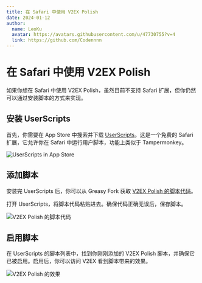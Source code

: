 ```yaml
---
title: 在 Safari 中使用 V2EX Polish
date: 2024-01-12
author:
  name: LeoKu
  avatar: https://avatars.githubusercontent.com/u/47730755?v=4
  link: https://github.com/Codennnn
---
```


# 在 Safari 中使用 V2EX Polish

如果你想在 Safari 中使用 V2EX Polish，虽然目前不支持 Safari 扩展，但你仍然可以通过安装脚本的方式来实现。

## 安装 UserScripts

首先，你需要在 App Store 中搜索并下载 [UserScripts](https://apps.apple.com/us/app/userscripts/id1463298887)。这是一个免费的 Safari 扩展，它允许你在 Safari 中运行用户脚本，功能上类似于 Tampermonkey。

![UserScripts in App Store](https://i.imgur.com/AeN8BnK.png)

## 添加脚本

安装完 UserScripts 后，你可以从 Greasy Fork 获取 [V2EX Polish 的脚本代码](https://greasyfork.org/zh-CN/scripts/459848-v2ex-polish-%E4%BD%93%E9%AA%8C%E6%9B%B4%E7%8E%B0%E4%BB%A3%E5%8C%96%E7%9A%84-v2ex/code)。

打开 UserScripts，将脚本代码粘贴进去。确保代码正确无误后，保存脚本。

![V2EX Polish 的脚本代码](https://i.imgur.com/NITKAa7.png)

## 启用脚本

在 UserScripts 的脚本列表中，找到你刚刚添加的 V2EX Polish 脚本，并确保它已被启用。启用后，你可以访问 V2EX 看到脚本带来的效果。

![V2EX Polish 的效果](https://i.imgur.com/fAv0xsH.png)
